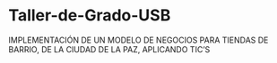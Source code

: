 # Taller-de-Grado-USB
IMPLEMENTACIÓN DE UN MODELO DE NEGOCIOS PARA TIENDAS DE BARRIO, DE LA CIUDAD DE LA PAZ, APLICANDO TIC’S
